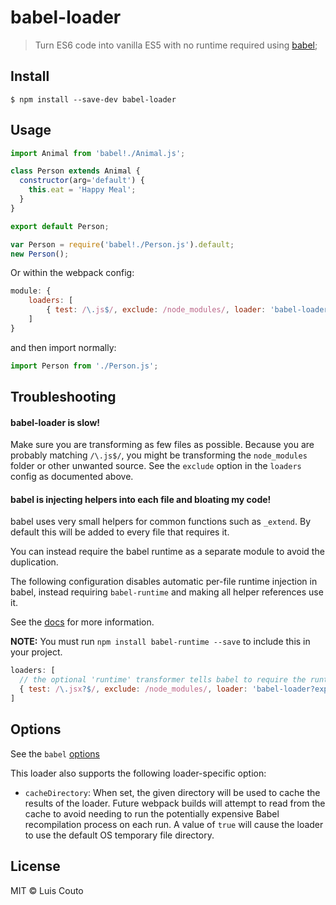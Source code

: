 # babel-loader

> Turn ES6 code into vanilla ES5 with no runtime required using [babel](https://github.com/babel/babel);

## Install

```
$ npm install --save-dev babel-loader
```

## Usage

```javascript
import Animal from 'babel!./Animal.js';

class Person extends Animal {
  constructor(arg='default') {
    this.eat = 'Happy Meal';
  }
}

export default Person;
```

```javascript
var Person = require('babel!./Person.js').default;
new Person();
```

Or within the webpack config:

```javascript
module: {
    loaders: [
        { test: /\.js$/, exclude: /node_modules/, loader: 'babel-loader'}
    ]
}
```

and then import normally:

```javascript
import Person from './Person.js';
```

## Troubleshooting

#### babel-loader is slow!

Make sure you are transforming as few files as possible. Because you are probably 
matching `/\.js$/`, you might be transforming the `node_modules` folder or other unwanted
source. See the `exclude` option in the `loaders` config as documented above.

#### babel is injecting helpers into each file and bloating my code!

babel uses very small helpers for common functions such as `_extend`. By default
this will be added to every file that requires it.

You can instead require the babel runtime as a separate module to avoid the duplication.

The following configuration disables automatic per-file runtime injection in babel, instead
requiring `babel-runtime` and making all helper references use it.

See the [docs](https://babeljs.io/docs/usage/runtime) for more information.

**NOTE:** You must run `npm install babel-runtime --save` to include this in your project.

```javascript
loaders: [
  // the optional 'runtime' transformer tells babel to require the runtime instead of inlining it.
  { test: /\.jsx?$/, exclude: /node_modules/, loader: 'babel-loader?experimental&optional=runtime' }
]
```

## Options

See the `babel` [options](http://babeljs.io/docs/usage/options/)

This loader also supports the following loader-specific option:

* `cacheDirectory`: When set, the given directory will be used to cache the results of the loader.
  Future webpack builds will attempt to read from the cache to avoid needing to run the potentially
  expensive Babel recompilation process on each run. A value of `true` will cause the loader to
  use the default OS temporary file directory.

## License

MIT © Luis Couto
